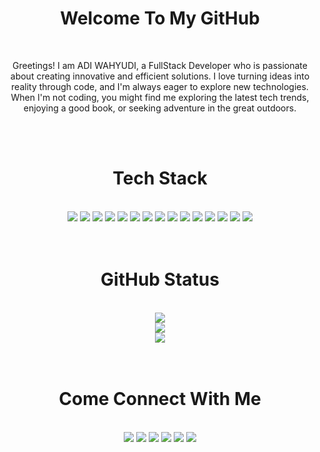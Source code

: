 <h1 align="center" >Welcome To My GitHub</h1>
<br>
<p align="center">Greetings! I am ADI WAHYUDI, a FullStack Developer who is passionate about creating innovative and efficient solutions. I love turning ideas into reality through code, and I'm always eager to explore new technologies. When I'm not coding, you might find me exploring the latest tech trends, enjoying a good book, or seeking adventure in the great outdoors.</p>
<br><br>

<h1 align="center">Tech Stack</h1>
<br>
<div align="center">
<img src="https://media.discordapp.net/attachments/1074669703307460648/1175038752113041408/icons8-javascript-64.png?ex=66fd321d&is=66fbe09d&hm=f523ef6bbf0111f7f3301c26aa176a5f4df9e0880f91311212442eb9bc50a346&=&format=webp&quality=lossless"/>
<img src="https://media.discordapp.net/attachments/1074669703307460648/1181029424783708261/icons8-typescript-64.png?ex=66fd3c9d&is=66fbeb1d&hm=4ccfedf2ff9369a32805c4ae71643b45ed10f96290b089af37514a9ab73c8dda&=&format=webp&quality=lossless"/>
  
<img src="https://cdn.discordapp.com/attachments/1074669703307460648/1175038771654316082/icons8-nodejs-64.png?ex=6569c722&is=65575222&hm=181f01b8ba717f6aca5120526c7560430474f11cb795bbc100907b5ed038edac&"/>
<img src="https://cdn.discordapp.com/attachments/1074669703307460648/1175038655564370030/icons8-nextjs-64.png?ex=6569c706&is=65575206&hm=f80c239bf38f26980265c13e8c0607bc94eb4b8ea3a99ed4f293b63fa2ac2f7a&"/>
<img src="https://cdn.discordapp.com/attachments/1074669703307460648/1175038740427706408/icons8-react-native-64.png?ex=6569c71a&is=6557521a&hm=5cb64794c19d05580765e54202201c9c8ff2d6b617756d7a6221ad3f47f96b58&"/>

<img src="https://cdn.discordapp.com/attachments/1074669703307460648/1175038863975133214/icons8-php-64.png?ex=6569c738&is=65575238&hm=7ae186f5b63015cedcbed1fbc4076f377da0a84ff4762d4a04d1360fb296fc92&"/>
<img src="https://cdn.discordapp.com/attachments/1074669703307460648/1175038872825122888/icons8-laravel-64.png?ex=6569c73a&is=6557523a&hm=fbc4b5c15c0b38eeb0fdda36cce3f94bbe3e8a3ff55e72d19c5840082861f597&"/>

<img src="https://cdn.discordapp.com/attachments/1074669703307460648/1175038796761419806/icons8-tailwind-css-64.png?ex=6569c728&is=65575228&hm=edf21d75686dd72a3c09d12fdd5ef1fd784e75e8b55853dd0178ad7d124c49d7&"/>
<img src="https://cdn.discordapp.com/attachments/1074669703307460648/1175038807863742555/icons8-bootstrap-64.png?ex=6569c72a&is=6557522a&hm=d21ed9df2b45b8ad5518e85461ff8a98bbdab62ee429d1793c49d9eae5ae0b4e&"/>
  
<img src="https://cdn.discordapp.com/attachments/1074669703307460648/1175038701882048542/icons8-photoshop-64.png?ex=6569c711&is=65575211&hm=1e214a7af196aa6d095396050f3a20b7728535a1b596057ff2bfed32df08f5b3&"/>
<img src="https://cdn.discordapp.com/attachments/1074669703307460648/1175038712091005020/icons8-figma-64.png?ex=6569c714&is=65575214&hm=d56d7932e77bba2ac3968e229b6a9130895c009f165a037ce3601a2302ff18e3&"/>


<img src="https://cdn.discordapp.com/attachments/1074669703307460648/1175038817095389264/icons8-firebase-64.png?ex=6569c72d&is=6557522d&hm=26ced01dbb8d46eedb1ae9db2bfc0bdc9d8cead7dc808b835f5218fd66bf6d93&"/>
<img src="https://cdn.discordapp.com/attachments/1074669703307460648/1175038840055025756/icons8-postgresql-64.png?ex=6569c732&is=65575232&hm=29f30281bc3643cd5aaf00e045a3e1b8a560c2b5704bbb5c6a01b64c089c8fb0&"/>
<img src="https://cdn.discordapp.com/attachments/1074669703307460648/1175038850654019604/icons8-my-sql-64.png?ex=6569c735&is=65575235&hm=eaf44704e2d4734a75925e59e4280e08f919212340c03c563fcdcc8cc20ccb07&"/>
<img src="https://cdn.discordapp.com/attachments/1074669703307460648/1175038885030535208/icons8-mongo-db-64.png?ex=6569c73d&is=6557523d&hm=77dfa15f0c1df27836cb9eef017d42e0e23e977e9f063441202ac6dba0c13ac4&"/>
</div>
<br><br>

<div  align="center">
<h1>GitHub Status</h1>
<br>
<img src="https://github-readme-stats.vercel.app/api?username=adiw3208&theme=midnight-purple&hide_border=true&include_all_commits=true&count_private=true"/>
<br>
<img src="https://github-readme-streak-stats.herokuapp.com/?user=adiw3208&theme=midnight-purple&hide_border=true"/>
<br>
<img src="https://github-readme-stats.vercel.app/api/top-langs/?username=adiw3208&theme=midnight-purple&hide_border=true&include_all_commits=true&count_private=true&layout=compact"/>
<br>
</div>
<br><br>

<div align="center">
<h1>Come Connect With Me</h1>
<br>
<a  href="https://discord.gg/wFybafrdzp"><img src="https://cdn.discordapp.com/attachments/1074669703307460648/1175013379157544980/discord.png?ex=6569af7c&is=65573a7c&hm=c32397cb97d1cf6bc5943bae5cbcbd95570a013bd912d6225b756c91ea831a49&"/></a>
<a  href="https://facebook.com/stunt3208"><img src="https://cdn.discordapp.com/attachments/1074669703307460648/1175014193712341052/facebook.png?ex=6569b03e&is=65573b3e&hm=b2b9c6fac4ae1210c6eb9235df59456a5b14cb3eed80590a00d77d1ff1685c68&"/></a>
<a  href="https://instagram.com/adiwhydi___"><img src="https://cdn.discordapp.com/attachments/1074669703307460648/1175014851194662912/instagram.png?ex=6569b0db&is=65573bdb&hm=4e8a6d72d62eb9a8854b07ea1aced9e1213d5160feb8f150a7646f9c94289223&"/></a>
<a  href="https://linkedin.com/in/adiwhydi"><img src="https://cdn.discordapp.com/attachments/1074669703307460648/1175015105499500574/linkedin.png?ex=6569b117&is=65573c17&hm=90999988da2540a84e79e2164c613169729618411a5c8c699f996a6a14ebf6e8&"/></a>
<a  href="https://tiktok.com/@adiwhydi___"><img src="https://cdn.discordapp.com/attachments/1074669703307460648/1175015306578624552/tiktok.png?ex=6569b147&is=65573c47&hm=310b945a915cd89682777e07677b1e5716f20f51264fc23cb65e66e77b277a1a&"/></a>
<a  href="https://twitter.com/adiwhydi___"><img src="https://cdn.discordapp.com/attachments/1074669703307460648/1175025124169240677/twitter.png?ex=6569ba6c&is=6557456c&hm=3b8b86589faebdfbaf6603c6aafb95eb35b561089362322b7730fd4d8c929435&"/></a>

</div>
